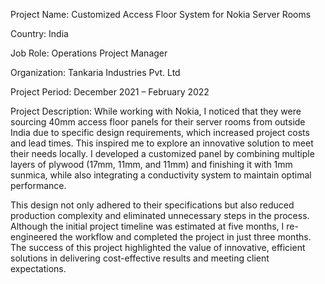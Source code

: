 Project Name: Customized Access Floor System for Nokia Server Rooms

Country: India

Job Role: Operations Project Manager

Organization: Tankaria Industries Pvt. Ltd

Project Period: December 2021 – February 2022

Project Description:
While working with Nokia, I noticed that they were sourcing 40mm access floor panels for their server rooms from outside India due to specific design requirements, which increased project costs and lead times. This inspired me to explore an innovative solution to meet their needs locally. I developed a customized panel by combining multiple layers of plywood (17mm, 11mm, and 11mm) and finishing it with 1mm sunmica, while also integrating a conductivity system to maintain optimal performance.

This design not only adhered to their specifications but also reduced production complexity and eliminated unnecessary steps in the process. Although the initial project timeline was estimated at five months, I re-engineered the workflow and completed the project in just three months. The success of this project highlighted the value of innovative, efficient solutions in delivering cost-effective results and meeting client expectations.

